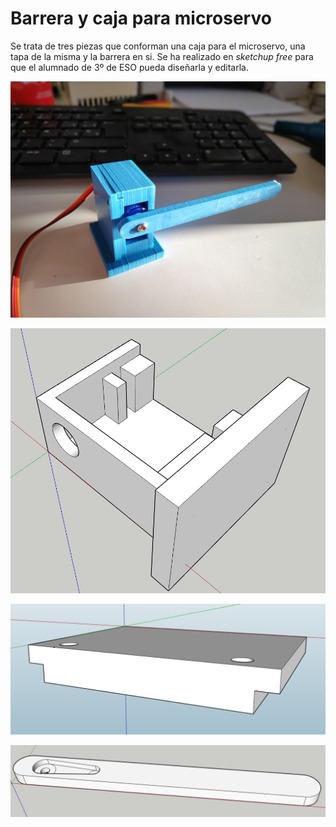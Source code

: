 # Barrera y caja para microservo
Se trata de tres piezas que conforman una caja para el microservo, una tapa de la misma y la barrera en si.
Se ha realizado en *sketchup free* para que el alumnado de 3º de ESO pueda diseñarla y editarla.

![Barrera](jpg/barrera.jpg)

![Caja](png/caja_servo.png)

![Tapa](png/tapa_servo.png)

![Barrera](png/barrera.png)
